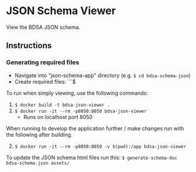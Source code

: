# JSON Schema Viewer
View the BDSA JSON schema.

## Instructions
### Generating required files
* Navigate into "json-schema-app" directory (e.g. ```$ cd bdsa-schema-json```)
* Create required files: ```$ 

To run when simply viewing, use the following commands:
1. ```$ docker build -t bdsa-json-viewer .```
2. ```$ docker run -it --rm -p8050:8050 bdsa-json-viewer```
    - Runs on localhost port 8050

When running to develop the application further / make changes run with the following after building.

2. ```$ docker run -it --rm -p8050:8050 -v $(pwd):/app bdsa-json-viewer```

To update the JSON schema html files run this: ```$ generate-schema-doc bdsa-schema.json assets/```